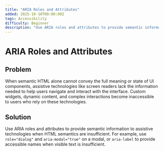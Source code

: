 ```yaml
---
title: "ARIA Roles and Attributes"
added: 2025-10-10T00:00:00Z
tags: Accessibility
difficulty: Beginner
description: "Use ARIA roles and attributes to provide semantic information to assistive technologies when HTML semantics are insufficient."
---
```

# ARIA Roles and Attributes

## Problem

When semantic HTML alone cannot convey the full meaning or state of UI components, assistive technologies like screen readers lack the information needed to help users navigate and interact with the interface. Custom widgets, dynamic content, and complex interactions become inaccessible to users who rely on these technologies.

## Solution

Use ARIA roles and attributes to provide semantic information to assistive technologies when HTML semantics are insufficient. For example, use `role="dialog"` and `aria-modal="true"` on a modal, or `aria-label` to provide accessible names when visible text is insufficient.
